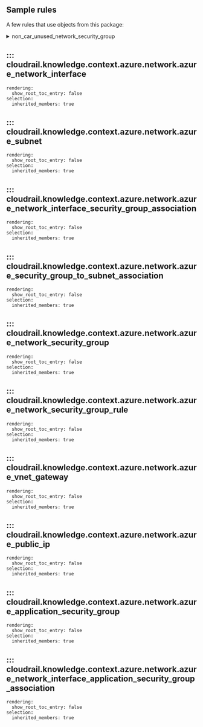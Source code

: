 ## Sample rules
A few rules that use objects from this package:

<details>
<summary>non_car_unused_network_security_group</summary>
<summary>non_car_vpn_gateway_disallow_basic_sku</summary>
<summary>car_vm_not_publicly_accessible_rdp</summary>

```python
--8<--
cloudrail/knowledge/rules/azure/non_context_aware/unused_network_security_group_rule.py
cloudrail/knowledge/rules/azure/non_context_aware/vpn_gateway_disallow_basic_sku_rule.py
cloudrail/knowledge/rules/azure/context_aware/not_publicly_accessible_rule.py
--8<--
```
</details>

## ::: cloudrail.knowledge.context.azure.network.azure_network_interface
    rendering:
      show_root_toc_entry: false
    selection:
      inherited_members: true

## ::: cloudrail.knowledge.context.azure.network.azure_subnet
    rendering:
      show_root_toc_entry: false
    selection:
      inherited_members: true

## ::: cloudrail.knowledge.context.azure.network.azure_network_interface_security_group_association
    rendering:
      show_root_toc_entry: false
    selection:
      inherited_members: true

## ::: cloudrail.knowledge.context.azure.network.azure_security_group_to_subnet_association
    rendering:
      show_root_toc_entry: false
    selection:
      inherited_members: true

## ::: cloudrail.knowledge.context.azure.network.azure_network_security_group
    rendering:
      show_root_toc_entry: false
    selection:
      inherited_members: true

## ::: cloudrail.knowledge.context.azure.network.azure_network_security_group_rule
    rendering:
      show_root_toc_entry: false
    selection:
      inherited_members: true

## ::: cloudrail.knowledge.context.azure.network.azure_vnet_gateway
    rendering:
      show_root_toc_entry: false
    selection:
      inherited_members: true

## ::: cloudrail.knowledge.context.azure.network.azure_public_ip
    rendering:
      show_root_toc_entry: false
    selection:
      inherited_members: true

## ::: cloudrail.knowledge.context.azure.network.azure_application_security_group
    rendering:
      show_root_toc_entry: false
    selection:
      inherited_members: true

## ::: cloudrail.knowledge.context.azure.network.azure_network_interface_application_security_group_association
    rendering:
      show_root_toc_entry: false
    selection:
      inherited_members: true